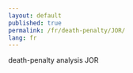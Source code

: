 ```yaml
---
layout: default
published: true
permalink: /fr/death-penalty/JOR/
lang: fr
---
```


death-penalty analysis JOR
